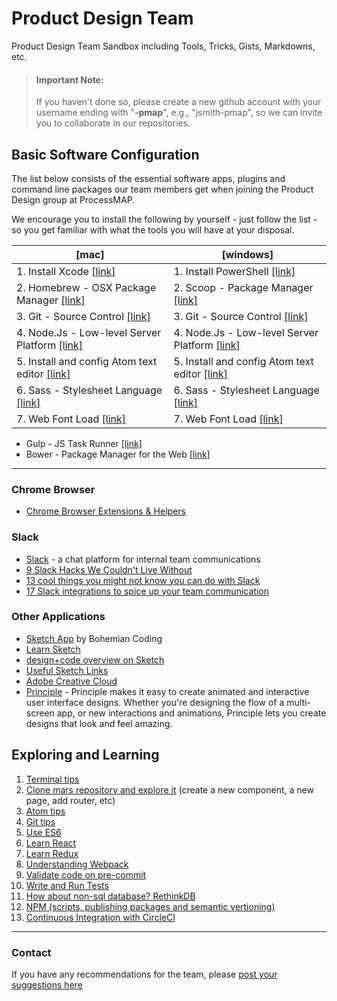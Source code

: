 # Product Design Team
Product Design Team Sandbox including Tools, Tricks, Gists, Markdowns, etc.

>#### Important Note:
> If you haven't done so, please create a new github account with your username ending with "**-pmap**", e.g., "jsmith-pmap", so we can invite you to collaborate in our repositories.

## Basic Software Configuration
The list below consists of the essential software apps, plugins and command line packages our team members get when joining the Product Design group at ProcessMAP.

We encourage you to install the following by yourself - just follow the list - so you get familiar with what the tools you will have at your disposal.


[mac]                      | [windows]
----------------------------------------|--------------------------
1. Install Xcode [[link]](help/mac/xcode.md) | 1. Install PowerShell [[link]](help/win/powershell.md)
2. Homebrew - OSX Package Manager [[link]](help/mac/brew.md) | 2. Scoop - Package Manager [[link]](help/win/scoop.md)
3. Git - Source Control [[link]](help/mac/git.md)| 3. Git - Source Control [[link]](help/win/git.md)
4. Node.Js - Low-level Server Platform [[link]](help/mac/node.md)| 4. Node.Js - Low-level Server Platform [[link]](help/win/node.md)
5. Install and config Atom text editor [[link]](help/both/atom.md)| 5. Install and config Atom text editor [[link]](help/both/atom.md)
6. Sass - Stylesheet Language [[link]](help/mac/sass.md) | 6. Sass - Stylesheet Language [[link]](help/win/sass.md)
7. Web Font Load [[link]](help/mac/webfont.md) | 7. Web Font Load [[link]](help/win/webfont.md)

- Gulp - JS Task Runner [[link]](help/both/gulp.md)
- Bower - Package Manager for the Web [[link]](help/both/bower.md) 

---
### Chrome Browser
- [Chrome Browser Extensions & Helpers](help/both/chrome-plugins.md)

### Slack
- [Slack](https://slack.com/) - a chat platform for internal team communications
 - [9 Slack Hacks We Couldn't Live Without](https://keen.io/blog/105456820166/9-slack-hacks-we-couldnt-live-without)
 - [13 cool things you might not know you can do with Slack](http://thenextweb.com/apps/2015/02/05/13-cool-things-might-not-know-can-slack/)
 - [17 Slack integrations to spice up your team communication](http://wpcurve.com/slack-integrations/)

### Other Applications
- [Sketch App](http://bohemiancoding.com/sketch/) by Bohemian Coding
 - [Learn Sketch](http://bohemiancoding.com/sketch/learn/)
 - [design+code overview on Sketch](https://designcode.io/sketch)
 - [Useful Sketch Links](http://bohemiancoding.com/sketch/community/)
- [Adobe Creative Cloud](http://www.adobe.com)
- [Principle](http://principleformac.com) - Principle makes it easy to create animated and interactive user interface designs. Whether you're designing the flow of a multi-screen app, or new interactions and animations, Principle lets you create designs that look and feel amazing.


## Exploring and Learning
1. [Terminal tips](help/explore/terminal.md)
2. [Clone mars repository and explore it](help/explore/mars.md) (create a new component, a new page, add router, etc)
3. [Atom tips](help/explore/atom.md)
4. [Git tips](help/explore/git.md)
5. [Use ES6](help/explore/es6.md)
6. [Learn React](help/explore/react.md)
7. [Learn Redux](help/explore/redux.md)
8. [Understanding Webpack](help/explore/webpack.md)
9. [Validate code on pre-commit](help/explore/lint.md)
10. [Write and Run Tests](help/explore/tests.md)
11. [How about non-sql database? RethinkDB](help/explore/db.md)
12. [NPM (scripts, publishing packages and semantic vertioning)](help/explore/npm.md)
13. [Continuous Integration with CircleCI](help/explore/ci.md)

---
###  Contact
If you have any recommendations for the team, please [post your suggestions here](https://github.com/ProcessMAP/Product-Design/issues)
